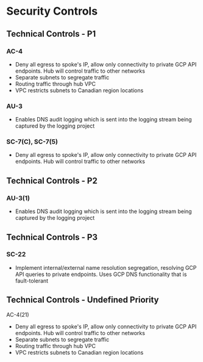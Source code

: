 # Security Controls

## Technical Controls - P1

### AC-4

- Deny all egress to spoke's IP, allow only connectivity to private GCP API endpoints. Hub will control traffic to other networks
- Separate subnets to segregate traffic
- Routing traffic through hub VPC
- VPC restricts subnets to Canadian region locations

### AU-3

- Enables DNS audit logging which is sent into the logging stream being captured by the logging project

### SC-7(C), SC-7(5)

- Deny all egress to spoke's IP, allow only connectivity to private GCP API endpoints. Hub will control traffic to other networks

## Technical Controls - P2

### AU-3(1)

- Enables DNS audit logging which is sent into the logging stream being captured by the logging project

## Technical Controls - P3

### SC-22

- Implement internal/external name resolution segregation, resolving GCP API queries to private endpoints. Uses GCP DNS functionality that is fault-tolerant

## Technical Controls - Undefined Priority

AC-4(21)

- Deny all egress to spoke's IP, allow only connectivity to private GCP API endpoints. Hub will control traffic to other networks
- Separate subnets to segregate traffic
- Routing traffic through hub VPC
- VPC restricts subnets to Canadian region locations
